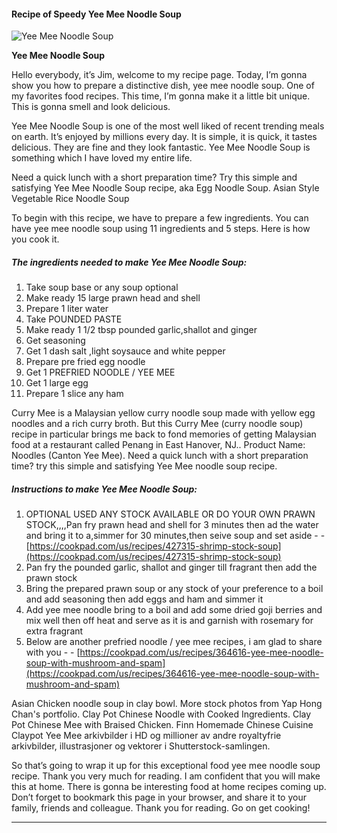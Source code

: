             

#### Recipe of Speedy Yee Mee Noodle Soup

![Yee Mee Noodle Soup](https://img-global.cpcdn.com/recipes/5717967681617920/751x532cq70/yee-mee-noodle-soup-recipe-main-photo.jpg)

**Yee Mee Noodle Soup**

Hello everybody, it’s Jim, welcome to my recipe page. Today, I’m gonna show you how to prepare a distinctive dish, yee mee noodle soup. One of my favorites food recipes. This time, I’m gonna make it a little bit unique. This is gonna smell and look delicious.

Yee Mee Noodle Soup is one of the most well liked of recent trending meals on earth. It’s enjoyed by millions every day. It is simple, it is quick, it tastes delicious. They are fine and they look fantastic. Yee Mee Noodle Soup is something which I have loved my entire life.

Need a quick lunch with a short preparation time? Try this simple and satisfying Yee Mee Noodle Soup recipe, aka Egg Noodle Soup. Asian Style Vegetable Rice Noodle Soup

To begin with this recipe, we have to prepare a few ingredients. You can have yee mee noodle soup using 11 ingredients and 5 steps. Here is how you cook it.

##### The ingredients needed to make Yee Mee Noodle Soup:

1.  Take soup base or any soup optional
2.  Make ready 15 large prawn head and shell
3.  Prepare 1 liter water
4.  Take POUNDED PASTE
5.  Make ready 1 1/2 tbsp pounded garlic,shallot and ginger
6.  Get seasoning
7.  Get 1 dash salt ,light soysauce and white pepper
8.  Prepare pre fried egg noodle
9.  Get 1 PREFRIED NOODLE / YEE MEE
10.  Get 1 large egg
11.  Prepare 1 slice any ham

Curry Mee is a Malaysian yellow curry noodle soup made with yellow egg noodles and a rich curry broth. But this Curry Mee (curry noodle soup) recipe in particular brings me back to fond memories of getting Malaysian food at a restaurant called Penang in East Hanover, NJ.. Product Name: Noodles (Canton Yee Mee). Need a quick lunch with a short preparation time? try this simple and satisfying Yee Mee noodle soup recipe.

##### Instructions to make Yee Mee Noodle Soup:

1.  OPTIONAL USED ANY STOCK AVAILABLE OR DO YOUR OWN PRAWN STOCK,,,,Pan fry prawn head and shell for 3 minutes then ad the water and bring it to a,simmer for 30 minutes,then seive soup and set aside - - [https://cookpad.com/us/recipes/427315-shrimp-stock-soup](https://cookpad.com/us/recipes/427315-shrimp-stock-soup)
2.  Pan fry the pounded garlic, shallot and ginger till fragrant then add the prawn stock
3.  Bring the prepared prawn soup or any stock of your preference to a boil and add seasoning then add eggs and ham and simmer it
4.  Add yee mee noodle bring to a boil and add some dried goji berries and mix well then off heat and serve as it is and garnish with rosemary for extra fragrant
5.  Below are another prefried noodle / yee mee recipes, i am glad to share with you - - [https://cookpad.com/us/recipes/364616-yee-mee-noodle-soup-with-mushroom-and-spam](https://cookpad.com/us/recipes/364616-yee-mee-noodle-soup-with-mushroom-and-spam)

Asian Chicken noodle soup in clay bowl. More stock photos from Yap Hong Chan's portfolio. Clay Pot Chinese Noodle with Cooked Ingredients. Clay Pot Chinese Mee with Braised Chicken. Finn Homemade Chinese Cuisine Claypot Yee Mee arkivbilder i HD og millioner av andre royaltyfrie arkivbilder, illustrasjoner og vektorer i Shutterstock-samlingen.

So that’s going to wrap it up for this exceptional food yee mee noodle soup recipe. Thank you very much for reading. I am confident that you will make this at home. There is gonna be interesting food at home recipes coming up. Don’t forget to bookmark this page in your browser, and share it to your family, friends and colleague. Thank you for reading. Go on get cooking!

* * *